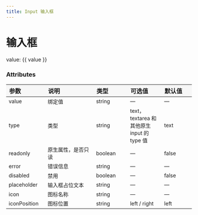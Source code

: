 ```yaml
---
title: Input 输入框
---
```


# 输入框

<grid-test title="基础用法" description="">
  <input-demo1></input-demo1>
  <highlight-code slot="codeText" lang="vue">
    <y-input value="hello world"></y-input>
  </highlight-code>
</grid-test>

<grid-test title="双向绑定" description="">
  <input-demo2></input-demo2>
  <highlight-code slot="codeText" lang="vue">
    <y-input v-model="value"></y-input>
    <div style="margin-top: 10px;">value: {{ value }}</div>
    <script>
      export default {
        data() {
          return {
            value: '你好',
          }
        },
      }
    </script>
  </highlight-code>
</grid-test>

<grid-test title="禁用状态" description="">
  <input-demo3></input-demo3>
  <highlight-code slot="codeText" lang="vue">
    <y-input v-model="value" disabled></y-input>
  </highlight-code>
</grid-test>

<grid-test title="只读状态" description="">
  <input-demo6></input-demo6>
  <highlight-code slot="codeText" lang="vue">
    <y-input v-model="value" readonly></y-input>
  </highlight-code>
</grid-test>

<grid-test title="错误信息" description="">
  <input-demo4></input-demo4>
  <highlight-code slot="codeText" lang="vue">
    <y-input value="hello world" error="输入格式不对"></y-input>
  </highlight-code>
</grid-test>

<grid-test title="带 Icon 的输入框" description="带有图标标记输入类型">
  <input-demo5></input-demo5>
  <highlight-code slot="codeText" lang="vue">
    <y-input
      value=""
      icon="settings"
      placeholder="enter something"
    ></y-input>
  </highlight-code>
</grid-test>

<style>
table th { width: 100px; text-align: left; background: #f7f7f7; } 
table th:nth-of-type(2){ width: 200px; }
table td { font-size: 14px; }
</style>

### Attributes

| 参数         | 说明               | 类型    | 可选值                                     | 默认值 |
| ------------ | ------------------ | ------- | ------------------------------------------ | ------ |
| value        | 绑定值             | string  | —                                          | —      |
| type         | 类型               | string  | text，textarea 和其他原生 input 的 type 值 | text   |
| readonly     | 原生属性，是否只读 | boolean | —                                          | false  |
| error        | 错误信息           | string  | —                                          | —      |
| disabled     | 禁用               | boolean | —                                          | false  |
| placeholder  | 输入框占位文本     | string  | —                                          | —      |
| icon         | 图标名称           | string  | —                                          | —      |
| iconPosition | 图标位置           | string  | left / right                               | left   |
